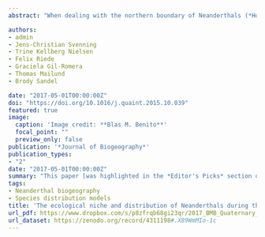 ```yaml
---
abstract: "When dealing with the northern boundary of Neanderthals (*Homo neanderthalensis*) and the question of whether or not they dispersed into Southern Scandinavia, two contradictory hypotheses can be identified. The first, and also the most widely endorsed, hereafter, hypothesis A, argues primarily that Neanderthals did not occupy regions above 55°N because of 1) climatic constraints and 2) dispersal barriers. The second, hypothesis B, argues that they possibly occasionally dispersed above 55°N, but that factors such as 1) research- and/or 2) taphonomic bias are responsible for their archaeological invisibility. Here, we report an evaluation of these competing hypotheses. To this end, we reconstruct the environment for the time period and region of interest (the Last Interglacial Complex and Northern Germany and Southern Scandinavia), based on three lines of evidence: palaeoenvironmental reconstruction combined with a novel habitat modelling approach, a review of relevant archaeological localities, and a discussion of the possible impacts of both research biases and the taphonomic effects on the archaeological data. We focus particularly on the climatic and geological explanatory factors relevant to the two hypotheses. Our results are inconsistent with the claim that climatic constraint and/or a lack of suitable habitats can fully explain the absence of Neanderthals in Southern Scandinavia during the Eemian Interglacial and Early Weichselian Glaciation. We do, however, find evidence that a geographic barrier may have impeded northerly migrations during the Eemian. The evidence reviewed here suggests that both research bias and taphonomy – consistent with hypothesis B – could account for the archaeological invisibility of Neanderthals in Southern Scandinavia, highlighting the need for further strategic survey and/or excavation efforts in the region."

authors:
- admin
- Jens-Christian Svenning
- Trine Kellberg Nielsen
- Felix Riede
- Graciela Gil-Romera
- Thomas Mailund
- Brody Sandel

date: "2017-05-01T00:00:00Z"
doi: "https://doi.org/10.1016/j.quaint.2015.10.039"
featured: true
image:
  caption: 'Image credit: **Blas M. Benito**'
  focal_point: ""
  preview_only: false
publication: '*Journal of Biogeography*'
publication_types:
- "2"
date: "2017-05-01T00:00:00Z"
summary: "This paper [was highlighted in the *Editor's Picks* section of the Science Journal](https://www.dropbox.com/s/6k308eczv7i6kbj/2017_BMB_Journal_of_Biogeography_editors_choice.pdf?dl=1), and was among the [top downloaded articles](https://www.dropbox.com/s/sowq1h4bdngmipy/2017_BMB_Journal_of_Biogeography.png?dl=1) from the *Journal of Biogeography* during the 12 months after its publication."
tags:
- Neanderthal biogeography
- Species distribution models
title: 'The ecological niche and distribution of Neanderthals during the Last Interglacial'
url_pdf: https://www.dropbox.com/s/p8zfrqb68gi23qr/2017_BMB_Quaternary_International.pdf?dl=1
url_dataset: https://zenodo.org/record/4311198#.X89WmMIo-1c
---
```


